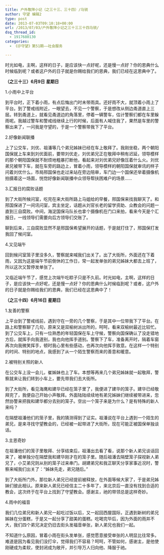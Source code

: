 ```yaml
---
title: 户外敬拜小记（之三十三、三十四）/马锐
author: 守望 编辑2
type: post
date: 2013-07-03T09:10:18+00:00
url: /2013/07/03/户外敬拜小记之三十三三十四马锐/
dsq_thread_id:
  - 1917680130
categories:
  - 《＠守望》第51期——社会服务

---
```

时光如电，主啊，这样的日子，是应该快一点好呢，还是慢一点好？你的恩典什么时候临到呢？或者这户外的日子就是你赐给我们的恩典，我们已经在这恩典中了。<!--more-->

**（之三十三）6****月9****日** **星期日**

1.小雨中上平台

到平台时，正下着小雨，有点后悔出门时未带雨具。还好雨不大，就顶着小雨上了平台。到了警戒线附近，一眼望去，不见一个警察，于是想改从侧边甬道直上三层。转到甬道上，就看见甬道边的角落里，停着一辆警车，估计警察们都在车里躲雨呢。我越过警车和警戒线继续上行的时候，后面有人喊住我了，果然是车里的警察出来了，一问我是守望的，于是一个警察带我下了平台。

2.好像新闻联播

上了公交车，刘优、祖潘等几个弟兄姊妹已经在车上敬拜了。我刚坐稳，两个朝阳国保就上车来到刘优面前，要带刘优走，刘优弟兄正在敬拜中稍有迟延，领导模样的那个朝阳国保就不耐烦地粗暴打断他，看起来对刘优弟兄好像压着什么火。刘优弟兄被带下车，就在车旁的路边上，冒着小雨，领导模样的朝阳国保就审讯的样子问着刘优什么，市局邢国保也走过来站在旁边陪审，车门边一个国保还举着摄像机拍摄着这一场面，恍惚好像新闻联播中众领导帮扶困难户的场景……

3.汇报日的腐败话题

到了大街所候问室，吃完在来大街所路上马姐给的早餐，邢国保来找我聊天了。和邢国保进了一间讯问室，宾主坐定，话题从刘官长老的留学资助、众教会的问题一直到三自腐败。中间，海淀国保马队长也拿个摄像机在门口来拍，看来今天是个汇报日，一线领导们需要向后方领导们交账了。

聊到后来，三自腐败显然不是邢国保希望展开的话题，于是就打住了，邢国保打发我回了候问室。

4.又见端午

回到候问室笼子里没多久，警察就来喊我们出关了。出了大街所，外面还在下着雨，又因为这是端午节前倒休的工作日，常一起发单张的弟兄姊妹大都去上班了，所以这次又暂停发单张了。

又临近端午节了，感觉上次端午吃粽子只是不久前。时光如电，主啊，这样的日子，是应该快一点好呢，还是慢一点好？你的恩典什么时候临到呢？或者，这户外的日子就是你赐给我们的恩典，我们已经在这恩典中了！

**（之三十四）6****月16****日** **星期日**

1.友善的警察

上平台到了警戒线前，遇到守在一旁的几个警察，于是其中一位带我下了平台。在路上和警察聊了几句，原来又是双榆树派出所的，呵呵，看来双榆树最近比较忙。到了公交车上，只有一位熟悉的年轻国保在车上守候，警察向国保确认了没走错地方后，就挥手向我道别，我也向他挥手道别。警察下了车，准备离开时，隔着车窗再次向我微笑挥手，顿时我心里有些感动，也再次向他挥手致意。在这样一个特别的时间、特别的地点，我感到了从一个陌生警察而来的善意和暖意。

2.被特别关照的新人

在公交车上没一会儿，崔姊妹也上了车。本想等再来几个弟兄姊妹就一起敬拜，警察就来让我们转到小车上，要先带我们去大街所。

到了大街所，看见海鹰和建华已经在笼子里了，我便进了建华的笼子。建华已经敬拜完了，我便自己开始小声敬拜。外面陆陆续续地有弟兄姊妹们继续被带进来，忽然协警来把我和建华都分去别的笼子。空出一个笼子来是为什么？是有特殊的新人来吗？

在隔壁祖潘他们的笼子里，我的猜测得到了证实。祖潘说在平台上遇到一个陌生的弟兄，是来寻找守望教会的，已经被一起带进了大街所，现在可能正被国保单独谈话。

3.主恩奇妙

在祖潘他们的笼子里敬拜、分享结束后，祖潘出去看了看，说那个新人弟兄谈话回来了，被单独分在隔壁我和建华刚才在的笼子里。随后祖潘去隔壁笼子探视新人弟兄了，小艾弟兄则从别的笼子过来串门。胡建弟兄和我正聊天分享家事近况时，警察来喊我们出关了：“姊妹先走，弟兄随后。”

到了大街所门外，那位新人弟兄已经提前被释放，在外面等候大家了，于是弟兄姊妹们彼此相认。原来新人弟兄已经信主二十多年了，来北京后一直没有找到合适的教会，这次终于在平台上找到了守望教会。感谢主，祂的带领总是这样奇妙。

4.雨中的福音

我们几位弟兄和新人弟兄一起吃过饭以后，又一起回西屋国际，正遇到新树的弟兄姊妹在分蛋糕，于是又一起分享了甜美的蛋糕。吃喝完毕后，因为外面的雨并不大，我们四个弟兄决定仍旧去街头发福音单张，新人弟兄也我们一起。

不知道什么原因，冒着小雨在街头发单张，感觉愿意接受单张的人明显比往常多。难道是因为看见我们没打伞，觉得我们不容易？呵呵，不管如何，感谢主，是他使刚硬成为柔软，使封闭成为敞开，并引导万人归向他、降服于祂。

&nbsp;